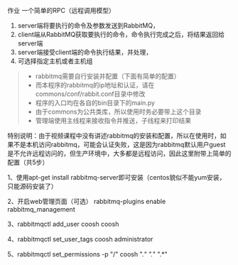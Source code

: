 作业
一个简单的RPC（远程调用模型）
1. server端将要执行的命令及参数发送到RabbitMQ，
2. client端从RabbitMQ获取要执行的命令，命令执行完成之后，将结果返回给server端
3. server端接受client端的命令执行结果，并处理，
4. 可选择指定主机或者主机组

> * rabbitmq需要自行安装并配置（下面有简单的配置）
> * 而本程序的rabbitmq的ip地址和认证，请在commons/conf/rabbit.conf目录中修改
> * 程序的入口均在各自的bin目录下的main.py
> * 由于commons为公共类库，所以使用时务必要带上这个目录
> * 管理端使用主线程来接收指令并推送，子线程来打印结果

特别说明：由于视频课程中没有讲述rabbitmq的安装和配置，所以在使用时，如果不是本机访问rabbitmq，可能会认证失败，这是因为rabbitmq默认用户guest是不允许远程访问的，但生产环境中，大多都是远程访问，因此这里附带上简单的配置（共5步）

1、使用apt-get install rabbitmq-server即可安装（centos貌似不能yum安装，只能源码安装了）

2、开启web管理页面（可选）
rabbitmq-plugins enable rabbitmq_management

3、rabbitmqctl add_user coosh coosh

4、rabbitmqctl set_user_tags coosh administrator

5、rabbitmqctl set_permissions -p "/" coosh ".*" ".*" ".*"